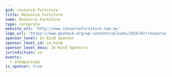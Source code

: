```yaml
---
gid: resource-furniture
title: Resource Furniture
name: Resource Furniture
type: corporate
website_url: 'http://www.resourcefurniture.com.au'
logo_url: 'https://www.govhack.org/wp-content/uploads/2016/07/resource_furniture.png'
sponsor_level: In Kind Sponsor
sponsor_level_id: in-kind
sponsor_level_desc: In-Kind Sponsors
jurisdiction: sa
events:
  - onkaparinga
is_sponsor: true
---
```

